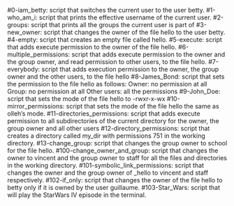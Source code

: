 #0-iam_betty:
script that switches the current user to the user betty.
#1-who_am_i:
script that prints the effective username of the current user.
#2-groups:
script that prints all the groups the current user is part of
#3-new_owner:
script that changes the owner of the file hello to the user betty.
#4-empty:
script that creates an empty file called hello.
#5-execute:
script that adds execute permission to the owner of the file hello.
#6-multiple_permissions:
script that adds execute permission to the owner and the group owner, and read permission to other users, to the file hello.
#7-everybody:
script that adds execution permission to the owner, the group owner and the other users, to the file hello
#8-James_Bond:
script that sets the permission to the file hello as follows:
	Owner: no permission at all
	Group: no permission at all
	Other users: all the permissions
#9-John_Doe:
script that sets the mode of the file hello to -rwxr-x-wx
#10-mirror_permissions:
script that sets the mode of the file hello the same as olleh’s mode.
#11-directories_permissions:
script that adds execute permission to all subdirectories of the current directory for the owner, the group owner and all other users
#12-directory_permissions:
script that creates a directory called my_dir with permissions 751 in the working directory.
#13-change_group:
script that changes the group owner to school for the file hello.
#100-change_owner_and_group:
script that changes the owner to vincent and the group owner to staff for all the files and directories in the working directory.
#101-symbolic_link_permissions:
script that changes the owner and the group owner of _hello to vincent and staff respectively.
#102-if_only:
script that changes the owner of the file hello to betty only if it is owned by the user guillaume.
#103-Star_Wars:
script that will play the StarWars IV episode in the terminal.
